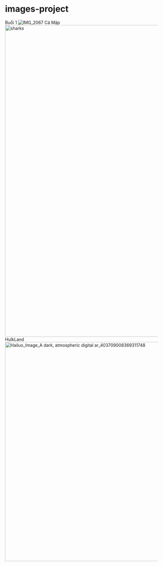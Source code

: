 # images-project
Buổi 1
![IMG_2067](https://github.com/user-attachments/assets/5bba1d0f-3e42-4572-afe3-61180e060442)
Cá Mập
<img width="1024" height="1024" alt="sharks" src="https://github.com/user-attachments/assets/e5083901-33c2-4283-a86a-b0cb67e97531" />
HulkLand
<img width="1280" height="720" alt="Hailuo_Image_A dark, atmospheric digital ar_403709008369311748" src="https://github.com/user-attachments/assets/ea28e1b6-7d85-40ed-a4d6-723aa9959fa6" />
